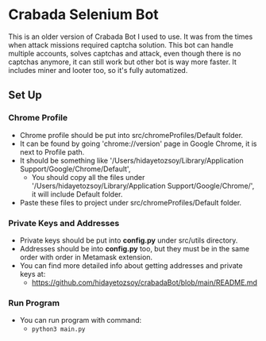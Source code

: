 # Crabada Selenium Bot
This is an older version of Crabada Bot I used to use. It was from the times when attack missions required captcha solution.
This bot can handle multiple accounts, solves captchas and attack, even though there is no captchas anymore, it can still work but other bot is way more faster.
It includes miner and looter too, so it's fully automatized.
## Set Up
### Chrome Profile
- Chrome profile should be put into src/chromeProfiles/Default folder.
- It can be found by going 'chrome://version' page in Google Chrome, it is next to Profile path. 
- It should be something like '/Users/hidayetozsoy/Library/Application Support/Google/Chrome/Default',
  - You should copy all the files under '/Users/hidayetozsoy/Library/Application Support/Google/Chrome/', it will include Default folder.
- Paste these files to project under src/chromeProfiles/Default folder.
### Private Keys and Addresses
- Private keys should be put into **config.py** under src/utils directory.
- Addresses should be into **config.py** too, but they must be in the same order with order in Metamask extension.
- You can find more detailed info about getting addresses and private keys at:
  - https://github.com/hidayetozsoy/crabadaBot/blob/main/README.md 
### Run Program 
- You can run program with command:
  - `python3 main.py` 
  
